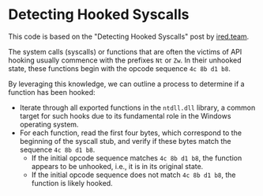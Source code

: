 # Detecting Hooked Syscalls

This code is based on the "Detecting Hooked Syscalls" post by [ired.team](https://www.ired.team/offensive-security/defense-evasion/detecting-hooked-syscall-functions).

The system calls (syscalls) or functions that are often the victims of API hooking usually commence with the prefixes `Nt` or `Zw`. In their unhooked state, these functions begin with the opcode sequence  `4c 8b d1 b8`.

By leveraging this knowledge, we can outline a process to determine if a function has been hooked:
* Iterate through all exported functions in the `ntdll.dll` library, a common target for such hooks due to its fundamental role in the Windows operating system.
* For each function, read the first four bytes, which correspond to the beginning of the syscall stub, and verify if these bytes match the sequence `4c 8b d1 b8`.
  * If the initial opcode sequence matches `4c 8b d1 b8`, the function appears to be unhooked, i.e., it is in its original state.
  * If the initial opcode sequence does not match `4c 8b d1 b8`, the function is likely hooked.
